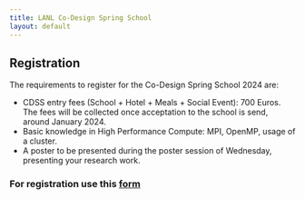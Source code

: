 ```yaml
---
title: LANL Co-Design Spring School
layout: default
---
```


## Registration

The requirements to register for the Co-Design Spring School 2024 are: 
- CDSS entry fees (School + Hotel + Meals + Social Event): 700 Euros. The fees will be collected once acceptation to the school is send, around January 2024. 
- Basic knowledge in High Performance Compute: MPI, OpenMP, usage of a cluster. 
- A poster to be presented during the poster session of Wednesday, presenting your research work. 

<h3> For registration use this <a href="https://forms.gle/xxt5WCZvkNZ86NaB9" target="_blank"> form </a></h3>
